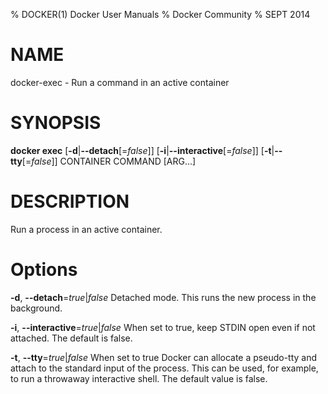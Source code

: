 % DOCKER(1) Docker User Manuals
% Docker Community
% SEPT 2014
# NAME
docker-exec - Run a command in an active container

# SYNOPSIS
**docker exec**
[**-d**|**--detach**[=*false*]]
[**-i**|**--interactive**[=*false*]]
[**-t**|**--tty**[=*false*]]
 CONTAINER COMMAND [ARG...]

# DESCRIPTION

Run a process in an active container.

# Options

**-d**, **--detach**=*true*|*false*
   Detached mode. This runs the new process in the background.

**-i**, **--interactive**=*true*|*false*
   When set to true, keep STDIN open even if not attached. The default is false.

**-t**, **--tty**=*true*|*false*
   When set to true Docker can allocate a pseudo-tty and attach to the standard
input of the process. This can be used, for example, to run a throwaway
interactive shell. The default value is false.
